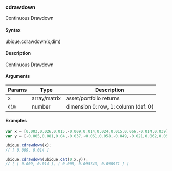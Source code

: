 ### cdrawdown

Continuous Drawdown


#### Syntax

ubique.cdrawdown(x,dim)


#### Description

Continuous Drawdown  



#### Arguments

|Params|Type|Description
|---------|----|-----------
|`x` | array/matrix | asset/portfolio returns
|`dim` | number | dimension 0: row, 1: column (def: 0)


#### Examples

```js
var x = [0.003,0.026,0.015,-0.009,0.014,0.024,0.015,0.066,-0.014,0.039];
var y = [-0.005,0.081,0.04,-0.037,-0.061,0.058,-0.049,-0.021,0.062,0.058];

ubique.cdrawdown(x);
// [ 0.009, 0.014 ]

ubique.cdrawdown(ubique.cat(0,x,y));
// [ [ 0.009, 0.014 ], [ 0.005, 0.095743, 0.068971 ] ]
```


